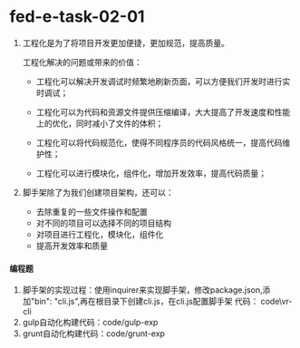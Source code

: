 # fed-e-task-02-01
1. 工程化是为了将项目开发更加便捷，更加规范，提高质量。

   工程化解决的问题或带来的价值：

   - 工程化可以解决开发调试时频繁地刷新页面，可以方便我们开发时进行实时调试；

   - 工程化可以为代码和资源文件提供压缩编译，大大提高了开发速度和性能上的优化，同时减小了文件的体积；

   - 工程化可以将代码规范化，使得不同程序员的代码风格统一，提高代码维护性；

   - 工程化可以进行模块化，组件化，增加开发效率，提高代码质量；

     

2. 脚手架除了为我们创建项目架构，还可以：

   - 去除重复的一些文件操作和配置
   - 对不同的项目可以选择不同的项目结构
   - 对项目进行工程化，模块化，组件化
   - 提高开发效率和质量



#### 	编程题

1. 脚手架的实现过程：使用inquirer来实现脚手架，修改package.json,添加"bin": "cli.js",再在根目录下创建cli.js，在cli.js配置脚手架
代码： code\vr-cli
2. gulp自动化构建代码：code/gulp-exp
3. grunt自动化构建代码：code/grunt-exp